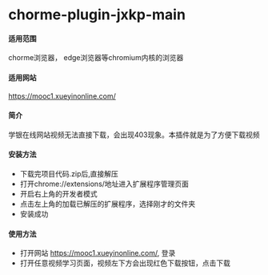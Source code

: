 # chorme-plugin-jxkp-main

#### 适用范围
chorme浏览器， edge浏览器等chromium内核的浏览器

#### 适用网站 
https://mooc1.xueyinonline.com/

#### 简介 
学银在线网站视频无法直接下载，会出现403现象。本插件就是为了方便下载视频

#### 安装方法 
- 下载完项目代码.zip后,直接解压 
- 打开chrome://extensions/地址进入扩展程序管理页面 
- 开启右上角的开发者模式 
- 点击左上角的加载已解压的扩展程序，选择刚才的文件夹 
- 安装成功 

#### 使用方法 
- 打开网站 https://mooc1.xueyinonline.com/, 登录
- 打开任意视频学习页面，视频左下方会出现红色下载按钮，点击下载


